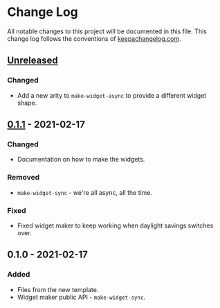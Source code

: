 # Change Log
All notable changes to this project will be documented in this file. This change log follows the conventions of [keepachangelog.com](http://keepachangelog.com/).

## [Unreleased]
### Changed
- Add a new arity to `make-widget-async` to provide a different widget shape.

## [0.1.1] - 2021-02-17
### Changed
- Documentation on how to make the widgets.

### Removed
- `make-widget-sync` - we're all async, all the time.

### Fixed
- Fixed widget maker to keep working when daylight savings switches over.

## 0.1.0 - 2021-02-17
### Added
- Files from the new template.
- Widget maker public API - `make-widget-sync`.

[Unreleased]: https://github.com/your-name/clj-test-task/compare/0.1.1...HEAD
[0.1.1]: https://github.com/your-name/clj-test-task/compare/0.1.0...0.1.1

